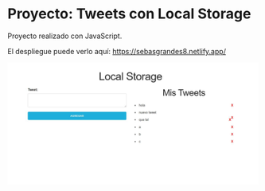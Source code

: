 # Proyecto: Tweets con Local Storage

Proyecto realizado con JavaScript.

El despliegue puede verlo aquí: https://sebasgrandes8.netlify.app/

![image](./assets/Imagen%20de%20Portapapeles.jpg)
